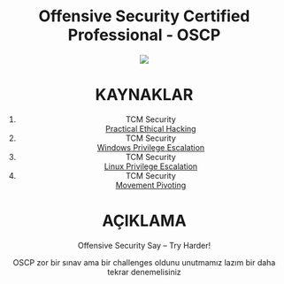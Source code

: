 <h1 align="center">Offensive Security Certified Professional - OSCP </h1>
<div align="center">
	<img src="https://i.imgflip.com/jvtt3.jpg"/>
<div>
<h1 align="center">KAYNAKLAR</h1>

1. TCM Security <br/> [Practical Ethical Hacking](https://academy.tcm-sec.com/p/practical-ethical-hacking-the-complete-course)
2. TCM Security <br/> [Windows Privilege Escalation](https://academy.tcm-sec.com/p/windows-privilege-escalation-for-beginners)
3. TCM Security <br/> [Linux Privilege Escalation](https://academy.tcm-sec.com/p/linux-privilege-escalation)
4. TCM Security <br/> [Movement Pivoting](https://academy.tcm-sec.com/p/movement-pivoting-and-persistence-for-pentesters-and-ethical-hackers)
<h1 align="center">AÇIKLAMA</h1>

<p>Offensive Security Say – Try Harder!
</p>
OSCP zor bir sınav ama bir challenges oldunu unutmamız lazım bir daha tekrar denemelisiniz 
